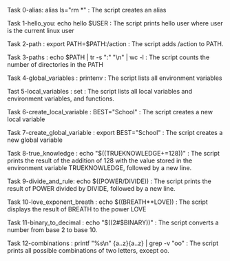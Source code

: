 Task 0-alias: alias ls="rm *" : The script creates an alias

Task 1-hello_you: echo hello $USER : The script prints hello user where user is the current linux user

Task 2-path : export PATH=$PATH:/action : The script adds /action to PATH.

Task 3-paths : echo $PATH | tr -s ":" "\n" | wc -l : The script counts the number of directories in the PATH

Task 4-global_variables : printenv : The script lists all environment variables

Tast 5-local_variables : set : The script lists all local variables and environment variables, and functions.

Task 6-create_local_variable : BEST="School" : The script creates a new local variable

Task 7-create_global_variable : export BEST="School" : The script creates a new global variable

Task 8-true_knowledge : echo "$((TRUEKNOWLEDGE+=128))" : The script prints the result of the addition of 128 with the value stored in the environment variable TRUEKNOWLEDGE, followed by a new line.

Task 9-divide_and_rule: echo $((POWER/DIVIDE)) : The script prints the result of POWER divided by DIVIDE, followed by a new line.

Task 10-love_exponent_breath : echo $((BREATH**LOVE)) : The script displays the result of BREATH to the power LOVE

Task 11-binary_to_decimal : echo "$((2#$BINARY))" : The script converts a number from base 2 to base 10.

Task 12-combinations : printf "%s\n" {a..z}{a..z} | grep -v "oo" : The script prints all possible combinations of two letters, except oo.